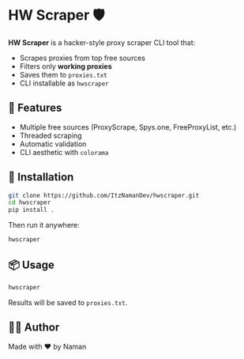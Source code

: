 # HW Scraper 🛡️

**HW Scraper** is a hacker-style proxy scraper CLI tool that:
- Scrapes proxies from top free sources
- Filters only **working proxies**
- Saves them to `proxies.txt`
- CLI installable as `hwscraper`

## 🚀 Features
- Multiple free sources (ProxyScrape, Spys.one, FreeProxyList, etc.)
- Threaded scraping
- Automatic validation
- CLI aesthetic with `colorama`

## 🔧 Installation

```bash
git clone https://github.com/ItzNamanDev/hwscraper.git
cd hwscraper
pip install .
```
Then run it anywhere:
```bash
hwscraper
```

## 📦 Usage

```bash
hwscraper
```

Results will be saved to `proxies.txt`.

## 👨‍💻 Author

Made with ❤️ by Naman